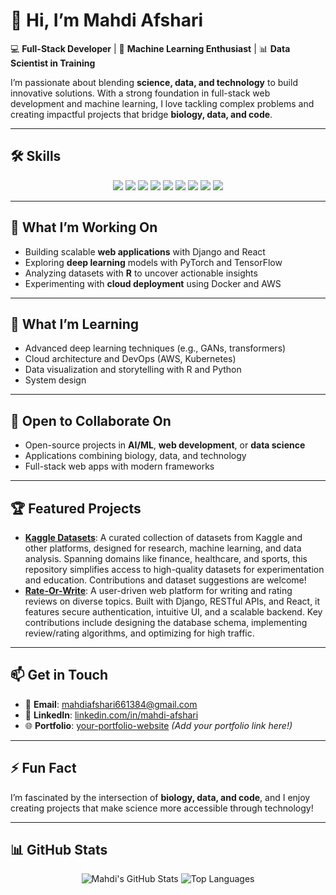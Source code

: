 # 👋 Hi, I’m Mahdi Afshari

💻 **Full-Stack Developer** | 🤖 **Machine Learning Enthusiast** | 📊 **Data Scientist in Training**

I’m passionate about blending **science, data, and technology** to build innovative solutions. With a strong foundation in full-stack web development and machine learning, I love tackling complex problems and creating impactful projects that bridge **biology, data, and code**.

---

## 🛠️ Skills

<p align="center">
  <img src="https://img.shields.io/badge/Python-3776AB?style=for-the-badge&logo=python&logoColor=white" />
  <img src="https://img.shields.io/badge/Django-092E20?style=for-the-badge&logo=django&logoColor=white" />
  <img src="https://img.shields.io/badge/FastAPI-009688?style=for-the-badge&logo=fastapi&logoColor=white" />
  <img src="https://img.shields.io/badge/JavaScript-323330?style=for-the-badge&logo=javascript&logoColor=F7DF1E" />
  <img src="https://img.shields.io/badge/React-61DAFB?style=for-the-badge&logo=react&logoColor=black" />
  <img src="https://img.shields.io/badge/PyTorch-EE4C2C?style=for-the-badge&logo=pytorch&logoColor=white" />
  <img src="https://img.shields.io/badge/TensorFlow-FF6F00?style=for-the-badge&logo=tensorflow&logoColor=white" />
  <img src="https://img.shields.io/badge/R-276DC3?style=for-the-badge&logo=r&logoColor=white" />
  <img src="https://img.shields.io/badge/PostgreSQL-316192?style=for-the-badge&logo=postgresql&logoColor=white" />
</p>

---

## 🔭 What I’m Working On
- Building scalable **web applications** with Django and React
- Exploring **deep learning** models with PyTorch and TensorFlow
- Analyzing datasets with **R** to uncover actionable insights
- Experimenting with **cloud deployment** using Docker and AWS

---

## 🌱 What I’m Learning
- Advanced deep learning techniques (e.g., GANs, transformers)
- Cloud architecture and DevOps (AWS, Kubernetes)
- Data visualization and storytelling with R and Python
- System design 

---

## 👯 Open to Collaborate On
- Open-source projects in **AI/ML**, **web development**, or **data science**
- Applications combining biology, data, and technology
- Full-stack web apps with modern frameworks

---

## 🏆 Featured Projects
- **[Kaggle Datasets](https://github.com/mahdiiafshari/kaggle-datasets)**: A curated collection of datasets from Kaggle and other platforms, designed for research, machine learning, and data analysis. Spanning domains like finance, healthcare, and sports, this repository simplifies access to high-quality datasets for experimentation and education. Contributions and dataset suggestions are welcome!
- **[Rate-Or-Write](https://github.com/mahdiiafshari/Rate-or-Write)**: A user-driven web platform for writing and rating reviews on diverse topics. Built with Django, RESTful APIs, and React, it features secure authentication, intuitive UI, and a scalable backend. Key contributions include designing the database schema, implementing review/rating algorithms, and optimizing for high traffic.

---

## 📫 Get in Touch
- 📧 **Email**: [mahdiafshari661384@gmail.com](mailto:mahdiafshari661384@gmail.com)
- 🔗 **LinkedIn**: [linkedin.com/in/mahdi-afshari](https://www.linkedin.com/in/mahdi-afshari-700a3a1aa/)
- 🌐 **Portfolio**: [your-portfolio-website](#) *(Add your portfolio link here!)*

---

## ⚡ Fun Fact
I’m fascinated by the intersection of **biology, data, and code**, and I enjoy creating projects that make science more accessible through technology!

---

## 📊 GitHub Stats
<p align="center">
  <img src="https://github-readme-stats.vercel.app/api?username=mahdiiafshari&show_icons=true&theme=radical" alt="Mahdi's GitHub Stats" />
  <img src="https://github-readme-stats.vercel.app/api/top-langs/?username=mahdiiafshari&layout=compact&theme=radical" alt="Top Languages" />
</p>
